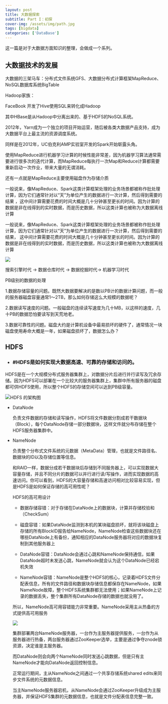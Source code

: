 ```yaml
---
layout: post
title: 大数据探索
subtitle: Part I：初探
cover-img: /assets/img/path.jpg
tags: [bigdata]
categories: ['DataBase']
---
```


这一篇是对于大数据方面知识的整理，会做成一个系列。


## 大数据技术的发展


大数据的三架马车：分布式文件系统GFS、大数据分布式计算框架MapReduce、NoSQL数据库系统BigTable


Hadoop家族：

FaceBook 开发了Hive使用SQL来转化成Hadoop

其中HBase是从Hadoop中分离出来的、基于HDFS的NoSQL系统。

2012年，Yarn成为一个独立的项目开始运营，随后被各类大数据产品支持，成为大数据平台上最主流的资源调度系统。

同样是在2012年，UC伯克利AMP实验室开发的Spark开始崭露头角。

使用MapReduce进行机器学习计算的时候性能非常差，因为机器学习算法通常需要进行很多次的迭代计算，而MapReduce每执行一次Map和Reduce计算都需要重新启动一次作业，带来大量的无谓消耗。

还有一点就是MapReduce主要使用磁盘作为存储介质

一般说来，像MapReduce、Spark这类计算框架处理的业务场景都被称作批处理计算，因为它们通常针对以“天”为单位产生的数据进行一次计算，然后得到需要的结果
，这中间计算需要花费的时间大概是几十分钟甚至更长的时间。因为计算的数据是非在线得到的实时数据，而是历史数据，所以这类计算也被称为大数据离线计算


一般说来，像MapReduce、Spark这类计算框架处理的业务场景都被称作批处理计算，因为它们通常针对以“天”为单位产生的数据进行一次计算，然后得到需要的结果，
这中间计算需要花费的时间大概是几十分钟甚至更长的时间。因为计算的数据是非在线得到的实时数据，而是历史数据，所以这类计算也被称为大数据离线计算

![](https://static001.geekbang.org/resource/image/ca/73/ca6efc15ead7fb974caaa2478700f873.png)

搜索引擎时代 -> 数据仓库时代 -> 数据挖掘时代-> 机器学习时代



PB级别的数据的处理

1.数据存储容量的问题。既然大数据要解决的是数以PB计的数据计算问题，而一般的服务器磁盘容量通常1～2TB，那么如何存储这么大规模的数据呢？

2.数据读写速度的问题。一般磁盘的连续读写速度为几十MB，以这样的速度，几十PB的数据恐怕要读写到天荒地老。

3.数据可靠性的问题。磁盘大约是计算机设备中最易损坏的硬件了，通常情况一块磁盘使用寿命大概是一年，如果磁盘损坏了，数据怎么办？



## HDFS


  - ### #HDFS是如何实现大数据高速、可靠的存储和访问的。
  
  HDFS是在一个大规模分布式服务器集群上，对数据分片后进行并行读写及冗余存储。因为HDFS可以部署在一个比较大的服务器集群上，集群中所有服务器的磁盘都可供HDFS使用，所以整个HDFS的存储空间可以达到PB级容量。
  
  ![HDFS 的架构图](https://static001.geekbang.org/resource/image/65/d7/65efd126cbcf3930a706f64c6e6457d7.jpg)

  * DataNode
  
     负责文件数据的存储和读写操作，HDFS将文件数据分割成若干数据块（Block），每个DataNode存储一部分数据块，这样文件就分布存储在整个HDFS服务器集群中。
     
     
  * NameNode
   
     负责整个分布式文件系统的元数据（MetaData）管理，也就是文件路径名、数据块的ID以及存储位置等信息。
     
     
     和RAID一样，数据分成若干数据块后存储到不同服务器上，可以实现数据大容量存储，并且不同分片的数据可以并行进行读/写操作，进而实现数据的高速访问。你可以看到，HDFS的大容量存储和高速访问相对比较容易实现，但是HDFS是如何保证存储的高可用性呢？
     
     
     HDFS的高可用设计
     
     * 数据存储容错：对于存储在DataNode上的数据块，计算并存储校验和（CheckSum）
     
     * 磁盘容错：如果DataNode监测到本机的某块磁盘损坏，就将该块磁盘上存储的所有BlockID报告给NameNode，NameNode检查这些数据块还在哪些DataNode上有备份，通知相应的DataNode服务器将对应的数据块复制到其他服务器上
     
     * DataNode容错：DataNode会通过心跳和NameNode保持通信，如果DataNode超时未发送心跳，NameNode就会认为这个DataNode已经宕机失效
     
     * NameNode容错：NameNode是整个HDFS的核心，记录着HDFS文件分配表信息，所有的文件路径和数据块存储信息都保存在NameNode，如果NameNode故障，整个HDFS系统集群都无法使用；如果NameNode上记录的数据丢失，整个集群所有DataNode存储的数据也就没用了。
     
     所以，NameNode高可用容错能力非常重要。NameNode采用主从热备的方式提供高可用服务
     
     ![](https://static001.geekbang.org/resource/image/7c/89/7cb2668644c32364beab0b69e60b3689.png)
     
     集群部署两台NameNode服务器，一台作为主服务器提供服务，一台作为从服务器进行热备，两台服务器通过ZooKeeper选举，主要是通过争夺znode锁资源，决定谁是主服务器。
     
     而DataNode则会向两个NameNode同时发送心跳数据，但是只有主NameNode才能向DataNode返回控制信息。

    正常运行期间，主从NameNode之间通过一个共享存储系统shared edits来同步文件系统的元数据信息。

    当主NameNode服务器宕机，从NameNode会通过ZooKeeper升级成为主服务器，并保证HDFS集群的元数据信息，也就是文件分配表信息完整一致。







